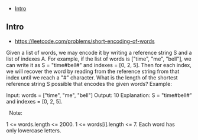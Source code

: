 - [Intro](#intro)

## Intro

- https://leetcode.com/problems/short-encoding-of-words

Given a list of words, we may encode it by writing a reference string S and a list of indexes A.
For example, if the list of words is ["time", "me", "bell"], we can write it as S = "time#bell#" and indexes = [0, 2, 5].
Then for each index, we will recover the word by reading from the reference string from that index until we reach a "#" character.
What is the length of the shortest reference string S possible that encodes the given words?
Example:

Input: words = ["time", "me", "bell"]
Output: 10
Explanation: S = "time#bell#" and indexes = [0, 2, 5].

 
Note:

1 <= words.length <= 2000.
1 <= words[i].length <= 7.
Each word has only lowercase letters.


